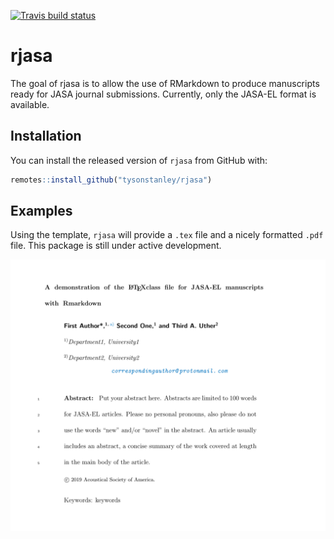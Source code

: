 
<!-- README.md is generated from README.Rmd. Please edit that file -->

[![Travis build
status](https://travis-ci.org/TysonStanley/rjasa.svg?branch=master)](https://travis-ci.org/TysonStanley/rjasa)

# rjasa

The goal of rjasa is to allow the use of RMarkdown to produce
manuscripts ready for JASA journal submissions. Currently, only the
JASA-EL format is available.

## Installation

You can install the released version of `rjasa` from GitHub with:

``` r
remotes::install_github("tysonstanley/rjasa")
```

## Examples

Using the template, `rjasa` will provide a `.tex` file and a nicely
formatted `.pdf` file. This package is still under active development.

![Example1](inst/example1.png)
